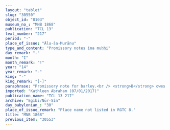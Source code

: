 ```yaml
---
layout: "tablet"
slug: "30550"
object_id: "8103"
museum_no_: "MNB 1868"
publication: "TCL 13"
text_number: "217"
period: "-"
place_of_issue: "Ālu-ša-Murānu"
type_and_content: "Promissory notes ina muẖẖi"
day_remark: "-"
month: "I"
month_remark: "!"
year: "14"
year_remark: "-"
king: "-"
king_remark: "[-]"
paraphrase: "Promissory note for barley.<br /> <strong>B</strong> owes 10;1.4 kor of barley to <strong>A</strong>. The creditor is probably to be identified with the head of the Egibi family (Marduk-nāṣir-apli/Itti-Marduk-balāṭu, aka &Scaron;irku). Names of 2 (or 3?) witnesses, but not introduced by <em>mukinnu </em>(&quot;witness&quot;), and the scribe: Nidintu/&hellip; .<br /> <br /> <strong>A</strong> = &Scaron;irik (without affiliation, or broken?); <strong>B</strong> = Nab&ucirc;-&scaron;umu-uṣur (without affiliation, or broken?)"
imported: "Kathleen Abraham (07/01/2017)"
publication_name: "TCL 13 217"
archive: "Egibi/Nūr-Sîn"
day_babylonian_: "30"
place_of_issue_remark: "Place name not listed in RGTC 8."
title: "MNB 1868"
previous_item: "30553"
---
```

